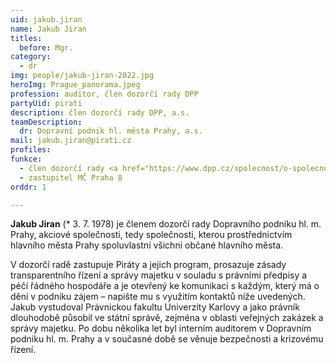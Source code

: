 ```yaml
---
uid: jakub.jiran
name: Jakub Jiran
titles:
  before: Mgr.
category:
  - dr
img: people/jakub-jiran-2022.jpg
heroImg: Prague_panorama.jpeg
profession: auditor, člen dozorčí rady DPP
partyUid: pirati
description: člen dozorčí rady DPP, a.s.
teamDescription:
  dr: Dopravní podnik hl. města Prahy, a.s. 
mail: jakub.jiran@pirati.cz
profiles:
funkce:
  - člen dozorčí rady <a href="https://www.dpp.cz/spolecnost/o-spolecnosti/organizacni-struktura">Dopravního podniku hl. města Prahy</a>
  - zastupitel MČ Praha 8
orddr: 1

---
```


**Jakub Jiran** (* 3. 7. 1978) je členem dozorčí rady Dopravního podniku hl. m. Prahy, akciové společnosti, tedy společnosti, kterou prostřednictvím hlavního města Prahy spoluvlastní všichni občané hlavního města. 

V dozorčí radě zastupuje Piráty a jejich program, prosazuje zásady transparentního řízení a správy majetku v souladu s právními předpisy a péčí řádného hospodáře a je otevřený ke komunikaci s každým, který má o dění v podniku zájem – napište mu s využitím kontaktů níže uvedených. Jakub vystudoval Právnickou fakultu Univerzity Karlovy a jako právník dlouhodobě působil ve státní správě, zejména v oblasti veřejných zakázek a správy majetku. Po dobu několika let byl interním auditorem v Dopravním podniku hl. m. Prahy a v současné době se věnuje bezpečnosti a krizovému řízení.

